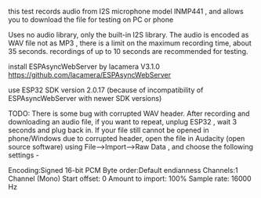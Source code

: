 this test records audio from I2S microphone model INMP441 , and allows you to download the file for testing on PC or phone

Uses no audio library, only the built-in I2S library. The audio is encoded as WAV file not as MP3 , there is a limit on the maximum recording time, about 35 seconds. recordings of up to 10 seconds are recommended for testing.

install ESPAsyncWebServer by lacamera V3.1.0
https://github.com/lacamera/ESPAsyncWebServer

use ESP32 SDK version 2.0.17 (because of incompatibility of ESPAsyncWebServer with newer SDK versions)

TODO: There is some bug with corrupted WAV header. After recording and downloading an audio file, if you want to repeat, unplug ESP32 , wait 3 seconds and plug back in.
If your file still cannot be opened in phone/Windows due to corrupted header, open the file in Audacity (open source software) using File-->Import-->Raw Data , and choose  the following settings - 

Encoding:Signed 16-bit PCM
Byte order:Default endianness
Channels:1 Channel (Mono)
Start offset: 0
Amount to import: 100%
Sample rate: 16000 Hz



